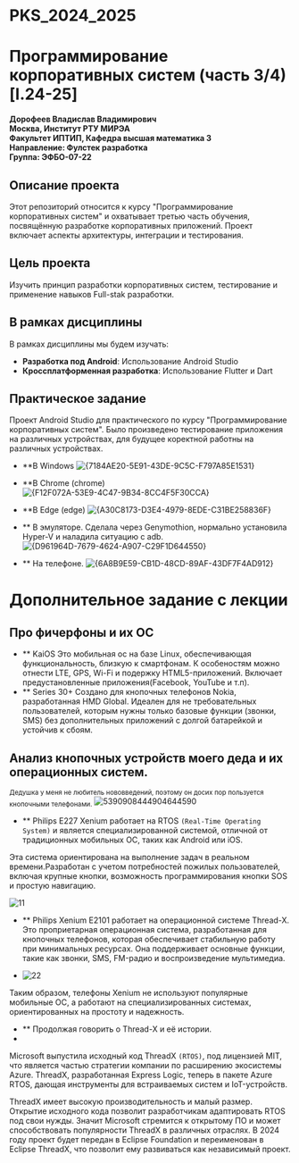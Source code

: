 # PKS_2024_2025
# Программирование корпоративных систем (часть 3/4) [I.24-25]

**Дорофеев Владислав Владимирович**  
**Москва, Институт РТУ МИРЭА**  
**Факультет ИПТИП, Кафедра высшая математика 3**  
**Направление: Фулстек разработка**  
**Группа: ЭФБО-07-22**

## Описание проекта

Этот репозиторий относится к курсу "Программирование корпоративных систем" и охватывает третью часть обучения, посвящённую разработке корпоративных приложений. Проект включает аспекты архитектуры, интеграции и тестирования.

## Цель проекта

Изучить принцип разработки корпоративных систем, тестирование и применение навыков Full-stak разработки.

## В рамках дисциплины

В рамках дисциплины мы будем изучать:

- **Разработка под Android**: Использование Android Studio 
- **Кроссплатформенная разработка**: Использование Flutter и Dart

## Практическое задание

Проект Android Studio для практического по курсу "Программирование корпоративных систем". Было произведено тестирование приложения на различных устройствах, для будущее коректной работны на различных устройствах.

- **В Windows 
![{7184AE20-5E91-43DE-9C5C-F797A85E1531}](https://github.com/user-attachments/assets/913053d8-dc52-45f8-adb3-d16a7bdc3780)

- **В Chrome (chrome)
![{F12F072A-53E9-4C47-9B34-8CC4F5F30CCA}](https://github.com/user-attachments/assets/da5b341f-8ed1-4e5c-844c-236afa22722e)

- **В Edge (edge)
![{A30C8173-D3E4-4979-8EDE-C31BE258836F}](https://github.com/user-attachments/assets/ab446a95-fd25-4bfd-b95c-4bbe69a2eb2f)

- ** В эмуляторе. Сделала через Genymothion, нормально установила Hyper-V и наладила ситуацию с adb.
  ![{D961964D-7679-4624-A907-C29F1D644550}](https://github.com/user-attachments/assets/95af3475-babf-4173-949d-b88dc3b2db18)
- ** На телефоне.
  ![{6A8B9E59-CB1D-48CD-89AF-43DF7F4AD912}](https://github.com/user-attachments/assets/97ca9545-632c-4caf-873b-d2c2027fe827)

# Дополнительное задание с лекции

## Про фичерфоны и их ОС 
- ** KaiOS
Это мобильная ос на базе Linux, обеспечивающая функциональность, близкую к смартфонам.
К особеностям можно отнести LTE, GPS, Wi-Fi и подержку HTML5-приложений. Включает предустановленные приложения(Facebook, YouTube и т.п).
- ** Series 30+
Создано для кнопочных телефонов Nokia, разработанная HMD Global.
Идеален для не требовательных пользователей, которым нужны только базовые функции (звонки, SMS) без дополнительных приложений с долгой батарейкой и устойчив к сбоям.


## Анализ кнопочных устройств моего деда и их операционных систем.
<sub> Дедушка у меня не любитель нововведений, поэтому он досих пор пользуется кнопочными телефонами.</sub>
![5390908444904644590](https://github.com/user-attachments/assets/b3aef4d3-7fd1-4cd0-aefd-c05ce3d69799)

- ** Philips E227 Xenium работает на RTOS `(Real-Time Operating System)` и является специализированной системой, отличной от традиционных мобильных ОС, таких как Android или iOS.

Эта система ориентирована на выполнение задач в реальном времени.Разработан с учетом потребностей пожилых пользователей, включая крупные кнопки, возможность программирования кнопки SOS и простую навигацию.

 ![11](https://github.com/user-attachments/assets/328412bb-e831-4250-b9da-d70ce7ce7d2d)

- ** Philips Xenium E2101 работает на операционной системе Thread-X. Это проприетарная операционная система, разработанная для кнопочных телефонов, которая обеспечивает стабильную работу при минимальных ресурсах. Она поддерживает основные функции, такие как звонки, SMS, FM-радио и воспроизведение мультимедиа.


- ![22](https://github.com/user-attachments/assets/6fed734a-1743-45ed-81a5-a5b67aa48a59)

Таким образом, телефоны Xenium не используют популярные мобильные ОС, а работают на специализированных системах, ориентированных на простоту и надежность.

- ** Продолжая говорить о Thread-X и её истории.
- 
Microsoft выпустила исходный код ThreadX `(RTOS)`, под лицензией MIT, что является частью стратегии компании по расширению экосистемы Azure. ThreadX, разработанная Express Logic, теперь в пакете Azure RTOS, дающая инструменты для встраиваемых систем и IoT-устройств.

ThreadX имеет высокую производительность и малый размер. Открытие исходного кода позволит разработчикам адаптировать RTOS под свои нужды.
Значит Microsoft стремится к открытому ПО и может способствовать популярности ThreadX в различных отраслях. В 2024 году проект будет передан в Eclipse Foundation и переименован в Eclipse ThreadX, что позволит ему развиваться как независимый проект.  

